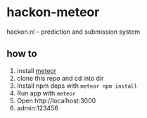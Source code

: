 # hackon-meteor
hackon.nl - prediction and submission system

## how to
1. install [meteor](https://meteor.com)
2. clone this repo and cd into dir
3. Install npm deps with `meteor npm install`
4. Run app with `meteor`
5. Open http://localhost:3000
6. admin:123456
